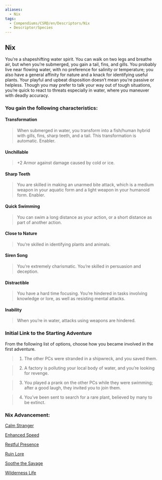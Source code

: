 ```yaml
---
aliases:
  - Nix
tags:
  - Compendiums/CSRD/en/Descriptors/Nix
  - Descriptor/Species
---
```

  
## Nix    
You’re a shapeshifting water spirit. You can walk on two legs and breathe air, but when you’re submerged, you gain a tail, fins, and gills. You probably live near flowing water, with no preference for salinity or temperature; you also have a general affinity for nature and a knack for identifying useful plants. Your playful and upbeat disposition doesn’t mean you’re passive or helpless. Though you may prefer to talk your way out of tough situations, you’re quick to react to threats especially in water, where you maneuver with deadly accuracy.  
### You gain the following characteristics:  
#### Transformation   
>When submerged in water, you transform into a fish/human hybrid with gills, fins, sharp teeth, and a tail. This transformation is automatic. Enabler.  
#### Unchillable   
>+2 Armor against damage caused by cold or ice.  
#### Sharp Teeth   
>You are skilled in making an unarmed bite attack, which is a medium weapon in your aquatic form and a light weapon in your humanoid form. Enabler.  
#### Quick Swimming   
>You can swim a long distance as your action, or a short distance as part of another action.  
#### Close to Nature   
>You’re skilled in identifying plants and animals.  
#### Siren Song   
>You’re extremely charismatic. You’re skilled in persuasion and deception.  
#### Distractible  
>You have a hard time focusing. You’re hindered in tasks involving knowledge or lore, as well as resisting mental attacks.  
#### Inability  
>When you’re in water, attacks using weapons are hindered.  
### Initial Link to the Starting Adventure   
From the following list of options, choose how you became involved in the first adventure.  
>1. The other PCs were stranded in a shipwreck, and you saved them.  
>2. A factory is polluting your local body of water, and you’re looking for revenge.  
>3. You played a prank on the other PCs while they were swimming; after a good laugh, they invited you to join them.  
>4. You’ve been sent to search for a rare plant, believed by many to be extinct.  
### Nix Advancement:  
[Calm Stranger](Calm-Stranger.md)   
[Enhanced Speed](Enhanced-Speed.md)   
[Restful Presence](Restful-Presence.md)   
[Ruin Lore](Ruin-Lore.md)   
[Soothe the Savage](Soothe-the-Savage.md)   
[Wilderness Life](Wilderness-Life.md)    
  
